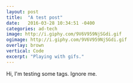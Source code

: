 ```yaml
---
layout: post
title:  "A test post"
date:   2016-03-28 10:34:51 -0400
categories: ad-tech
image: http://i.giphy.com/9V6V959NjSGdi.gif
ogimage: http://i.giphy.com/9V6V959NjSGdi.gif
overlay: brown
vertical: Code
excerpt: "Playing with gifs."
---
```


Hi, I'm testing some tags. Ignore me.
